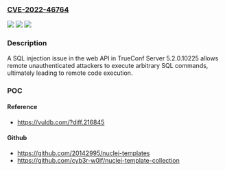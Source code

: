 ### [CVE-2022-46764](https://cve.mitre.org/cgi-bin/cvename.cgi?name=CVE-2022-46764)
![](https://img.shields.io/static/v1?label=Product&message=n%2Fa&color=blue)
![](https://img.shields.io/static/v1?label=Version&message=n%2Fa&color=blue)
![](https://img.shields.io/static/v1?label=Vulnerability&message=n%2Fa&color=brighgreen)

### Description

A SQL injection issue in the web API in TrueConf Server 5.2.0.10225 allows remote unauthenticated attackers to execute arbitrary SQL commands, ultimately leading to remote code execution.

### POC

#### Reference
- https://vuldb.com/?diff.216845

#### Github
- https://github.com/20142995/nuclei-templates
- https://github.com/cyb3r-w0lf/nuclei-template-collection

